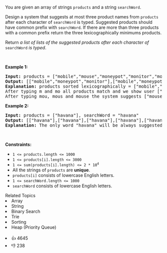<p>You are given an array of strings <code>products</code> and a string <code>searchWord</code>.</p>

<p>Design a system that suggests at most three product names from <code>products</code> after each character of <code>searchWord</code> is typed. Suggested products should have common prefix with <code>searchWord</code>. If there are more than three products with a common prefix return the three lexicographically minimums products.</p>

<p>Return <em>a list of lists of the suggested products after each character of </em><code>searchWord</code><em> is typed</em>.</p>

<p>&nbsp;</p> 
<p><strong class="example">Example 1:</strong></p>

<pre>
<strong>Input:</strong> products = ["mobile","mouse","moneypot","monitor","mousepad"], searchWord = "mouse"
<strong>Output:</strong> [["mobile","moneypot","monitor"],["mobile","moneypot","monitor"],["mouse","mousepad"],["mouse","mousepad"],["mouse","mousepad"]]
<strong>Explanation:</strong> products sorted lexicographically = ["mobile","moneypot","monitor","mouse","mousepad"].
After typing m and mo all products match and we show user ["mobile","moneypot","monitor"].
After typing mou, mous and mouse the system suggests ["mouse","mousepad"].
</pre>

<p><strong class="example">Example 2:</strong></p>

<pre>
<strong>Input:</strong> products = ["havana"], searchWord = "havana"
<strong>Output:</strong> [["havana"],["havana"],["havana"],["havana"],["havana"],["havana"]]
<strong>Explanation:</strong> The only word "havana" will be always suggested while typing the search word.
</pre>

<p>&nbsp;</p> 
<p><strong>Constraints:</strong></p>

<ul> 
 <li><code>1 &lt;= products.length &lt;= 1000</code></li> 
 <li><code>1 &lt;= products[i].length &lt;= 3000</code></li> 
 <li><code>1 &lt;= sum(products[i].length) &lt;= 2 * 10<sup>4</sup></code></li> 
 <li>All the strings of <code>products</code> are <strong>unique</strong>.</li> 
 <li><code>products[i]</code> consists of lowercase English letters.</li> 
 <li><code>1 &lt;= searchWord.length &lt;= 1000</code></li> 
 <li><code>searchWord</code> consists of lowercase English letters.</li> 
</ul>

<div><div>Related Topics</div><div><li>Array</li><li>String</li><li>Binary Search</li><li>Trie</li><li>Sorting</li><li>Heap (Priority Queue)</li></div></div><br><div><li>👍 4645</li><li>👎 238</li></div>